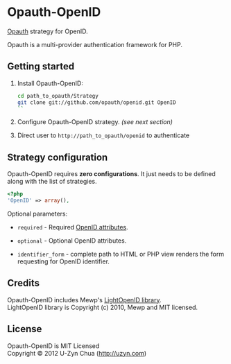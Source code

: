 Opauth-OpenID
=============
[Opauth][1] strategy for OpenID.

Opauth is a multi-provider authentication framework for PHP.

Getting started
----------------
1. Install Opauth-OpenID:
   ```bash
   cd path_to_opauth/Strategy
   git clone git://github.com/opauth/openid.git OpenID
   ``
   
2. Configure Opauth-OpenID strategy. _(see next section)_

3. Direct user to `http://path_to_opauth/openid` to authenticate


Strategy configuration
----------------------

Opauth-OpenID requires **zero configurations**. It just needs to be defined along with the list of strategies.

```php
<?php
'OpenID' => array(),
```

Optional parameters:

- `required` - Required [OpenID attributes](http://openid.net/specs/openid-attribute-properties-list-1_0-01.html).

- `optional` - Optional OpenID attributes.

- `identifier_form` - complete path to HTML or PHP view renders the form requesting for OpenID identifier.

Credits
-------
Opauth-OpenID includes Mewp's [LightOpenID library](https://gitorious.org/lightopenid/lightopenid).  
LightOpenID library is Copyright (c) 2010, Mewp and MIT licensed.

License
---------
Opauth-OpenID is MIT Licensed  
Copyright © 2012 U-Zyn Chua (http://uzyn.com)

[1]: https://github.com/opauth/opauth
